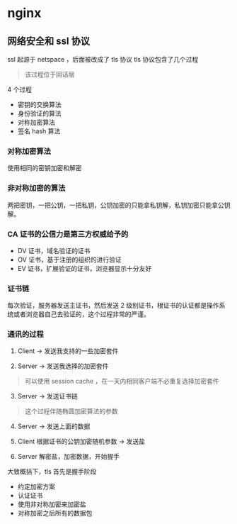 # nginx

## 网络安全和 ssl 协议

ssl 起源于 netspace ，后面被改成了 tls 协议
tls 协议包含了几个过程

> 该过程位于回话层

4 个过程

- 密钥的交换算法
- 身份验证的算法
- 对称加密算法
- 签名 hash 算法

### 对称加密算法

使用相同的密钥加密和解密

### 非对称加密的算法

两把密钥，一把公钥，一把私钥，公钥加密的只能拿私钥解，私钥加密只能拿公钥解。

### CA 证书的公信力是第三方权威给予的

- DV 证书，域名验证的证书
- OV 证书，基于注册的组织的进行验证
- EV 证书，扩展验证的证书，浏览器显示十分友好

### 证书链

每次验证，服务器发送主证书，然后发送 2 级别证书，根证书的认证都是操作系统或者浏览器自己去验证的，这个过程非常的严谨。

### 通讯的过程

1. Client -> 发送我支持的一些加密套件

2. Server -> 发送我选择的加密套件

> 可以使用 session cache ，在一天内相同客户端不必重复选择加密套件

3. Server -> 发送证书链

> 这个过程伴随椭圆加密算法的参数

4. Server -> 发送上面的数据

5. Client 根据证书的公钥加密随机参数 -> 发送盐

6. Server 解密盐，加密数据，开始握手

大致概括下，tls 首先是握手阶段

- 约定加密方案
- 认证证书
- 使用非对称加密来加密盐
- 对称加密之后所有的数据包
